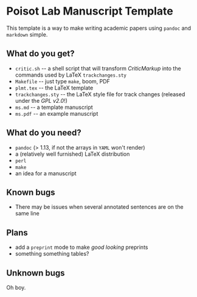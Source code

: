 # Poisot Lab Manuscript Template

This template is a way to make writing academic papers using `pandoc` and
`markdown` simple.

## What do you get?

- `critic.sh` -- a shell script that will transform *CriticMarkup* into the commands used by LaTeX `trackchanges.sty`
- `Makefile` -- just type `make`, boom, PDF
- `plmt.tex` -- the LaTeX template
- `trackchanges.sty` -- the LaTeX style file for track changes (released under the *GPL v2.0*!)
- `ms.md` -- a template manuscript
- `ms.pdf` -- an example manuscript

## What do you need?

- `pandoc` (> 1.13, if not the arrays in `YAML` won't render)
- a (relatively well furnished) LaTeX distribution
- `perl`
- `make`
- an idea for a manuscript

## Known bugs

- There may be issues when several annotated sentences are on the same line

## Plans

- add a `preprint` mode to make *good looking* preprints
- something something tables?

## Unknown bugs

Oh boy.
